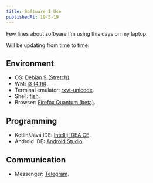 ```yaml
---
title: Software I Use
publishedAt: 19-5-19
---
```


Few lines about software I'm using this days on my laptop.

Will be updating from time to time.

<!-- __cut -->

## Environment

  - OS: [Debian 9 (Stretch)](https://wiki.debian.org/DebianStretch).
  - WM: [i3 (4.16)](https://i3wm.org/).
  - Terminal emulator: [rxvt-unicode](http://software.schmorp.de/pkg/rxvt-unicode.html).
  - Shell: [fish](https://fishshell.com/).
  - Browser: [Firefox Quantum (beta)](https://www.mozilla.org/firefox/).

## Programming

  - Kotlin/Java IDE: [Intellij IDEA CE](https://www.jetbrains.com/idea/).
  - Android IDE: [Android Studio](https://developer.android.com/studio).

## Communication

  - Messenger: [Telegram](https://telegram.org/).
